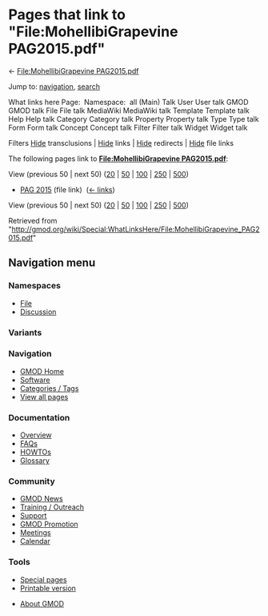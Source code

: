<div id="mw-page-base" class="noprint">

</div>

<div id="mw-head-base" class="noprint">

</div>

<div id="content" class="mw-body" role="main">

<span id="top"></span>

<div id="mw-js-message" style="display:none;">

</div>



# <span dir="auto">Pages that link to "File:MohellibiGrapevine PAG2015.pdf"</span>

<div id="bodyContent">

<div id="contentSub">

← [File:MohellibiGrapevine
PAG2015.pdf](/wiki/File:MohellibiGrapevine_PAG2015.pdf "File:MohellibiGrapevine PAG2015.pdf")

</div>

<div id="jump-to-nav" class="mw-jump">

Jump to: [navigation](#mw-navigation), [search](#p-search)

</div>

<div id="mw-content-text">

What links here Page:  Namespace:  all (Main) Talk User User talk GMOD
GMOD talk File File talk MediaWiki MediaWiki talk Template Template talk
Help Help talk Category Category talk Property Property talk Type Type
talk Form Form talk Concept Concept talk Filter Filter talk Widget
Widget talk

Filters
[Hide](/mediawiki/index.php?title=Special:WhatLinksHere/File:MohellibiGrapevine_PAG2015.pdf&hidetrans=1 "Special:WhatLinksHere/File:MohellibiGrapevine PAG2015.pdf")
transclusions \|
[Hide](/mediawiki/index.php?title=Special:WhatLinksHere/File:MohellibiGrapevine_PAG2015.pdf&hidelinks=1 "Special:WhatLinksHere/File:MohellibiGrapevine PAG2015.pdf")
links \|
[Hide](/mediawiki/index.php?title=Special:WhatLinksHere/File:MohellibiGrapevine_PAG2015.pdf&hideredirs=1 "Special:WhatLinksHere/File:MohellibiGrapevine PAG2015.pdf")
redirects \|
[Hide](/mediawiki/index.php?title=Special:WhatLinksHere/File:MohellibiGrapevine_PAG2015.pdf&hideimages=1 "Special:WhatLinksHere/File:MohellibiGrapevine PAG2015.pdf")
file links

The following pages link to **[File:MohellibiGrapevine
PAG2015.pdf](/wiki/File:MohellibiGrapevine_PAG2015.pdf "File:MohellibiGrapevine PAG2015.pdf")**:

View (previous 50 \| next 50)
([20](/mediawiki/index.php?title=Special:WhatLinksHere/File:MohellibiGrapevine_PAG2015.pdf&limit=20 "Special:WhatLinksHere/File:MohellibiGrapevine PAG2015.pdf")
\|
[50](/mediawiki/index.php?title=Special:WhatLinksHere/File:MohellibiGrapevine_PAG2015.pdf&limit=50 "Special:WhatLinksHere/File:MohellibiGrapevine PAG2015.pdf")
\|
[100](/mediawiki/index.php?title=Special:WhatLinksHere/File:MohellibiGrapevine_PAG2015.pdf&limit=100 "Special:WhatLinksHere/File:MohellibiGrapevine PAG2015.pdf")
\|
[250](/mediawiki/index.php?title=Special:WhatLinksHere/File:MohellibiGrapevine_PAG2015.pdf&limit=250 "Special:WhatLinksHere/File:MohellibiGrapevine PAG2015.pdf")
\|
[500](/mediawiki/index.php?title=Special:WhatLinksHere/File:MohellibiGrapevine_PAG2015.pdf&limit=500 "Special:WhatLinksHere/File:MohellibiGrapevine PAG2015.pdf"))

- [PAG 2015](/wiki/PAG_2015 "PAG 2015") (file link) ‎
  <span class="mw-whatlinkshere-tools">([←
  links](/mediawiki/index.php?title=Special:WhatLinksHere&target=PAG+2015 "Special:WhatLinksHere"))</span>

View (previous 50 \| next 50)
([20](/mediawiki/index.php?title=Special:WhatLinksHere/File:MohellibiGrapevine_PAG2015.pdf&limit=20 "Special:WhatLinksHere/File:MohellibiGrapevine PAG2015.pdf")
\|
[50](/mediawiki/index.php?title=Special:WhatLinksHere/File:MohellibiGrapevine_PAG2015.pdf&limit=50 "Special:WhatLinksHere/File:MohellibiGrapevine PAG2015.pdf")
\|
[100](/mediawiki/index.php?title=Special:WhatLinksHere/File:MohellibiGrapevine_PAG2015.pdf&limit=100 "Special:WhatLinksHere/File:MohellibiGrapevine PAG2015.pdf")
\|
[250](/mediawiki/index.php?title=Special:WhatLinksHere/File:MohellibiGrapevine_PAG2015.pdf&limit=250 "Special:WhatLinksHere/File:MohellibiGrapevine PAG2015.pdf")
\|
[500](/mediawiki/index.php?title=Special:WhatLinksHere/File:MohellibiGrapevine_PAG2015.pdf&limit=500 "Special:WhatLinksHere/File:MohellibiGrapevine PAG2015.pdf"))

</div>

<div class="printfooter">

Retrieved from
"<http://gmod.org/wiki/Special:WhatLinksHere/File:MohellibiGrapevine_PAG2015.pdf>"

</div>

<div id="catlinks" class="catlinks catlinks-allhidden">

</div>

<div class="visualClear">

</div>

</div>

</div>

<div id="mw-navigation">

## Navigation menu

<div id="mw-head">



<div id="left-navigation">

<div id="p-namespaces" class="vectorTabs" role="navigation"
aria-labelledby="p-namespaces-label">

### Namespaces

- <span id="ca-nstab-image"><a href="/wiki/File:MohellibiGrapevine_PAG2015.pdf" accesskey="c"
  title="View the file page [c]">File</a></span>
- <span id="ca-talk"><a
  href="/mediawiki/index.php?title=File_talk:MohellibiGrapevine_PAG2015.pdf&amp;action=edit&amp;redlink=1"
  accesskey="t"
  title="Discussion about the content page [t]">Discussion</a></span>

</div>

<div id="p-variants" class="vectorMenu emptyPortlet" role="navigation"
aria-labelledby="p-variants-label">

### 

### Variants[](#)

<div class="menu">

</div>

</div>

</div>





</div>

</div>

</div>

<div id="mw-panel">

<div id="p-logo" role="banner">

<a href="/wiki/Main_Page"
style="background-image: url(http://gmod.org/images/GMOD-cogs.png);"
title="Visit the main page"></a>

</div>

<div id="p-Navigation" class="portal" role="navigation"
aria-labelledby="p-Navigation-label">

### Navigation

<div class="body">

- <span id="n-GMOD-Home">[GMOD Home](/wiki/Main_Page)</span>
- <span id="n-Software">[Software](/wiki/GMOD_Components)</span>
- <span id="n-Categories-.2F-Tags">[Categories /
  Tags](/wiki/Categories)</span>
- <span id="n-View-all-pages">[View all
  pages](/wiki/Special:AllPages)</span>

</div>

</div>

<div id="p-Documentation" class="portal" role="navigation"
aria-labelledby="p-Documentation-label">

### Documentation

<div class="body">

- <span id="n-Overview">[Overview](/wiki/Overview)</span>
- <span id="n-FAQs">[FAQs](/wiki/Category:FAQ)</span>
- <span id="n-HOWTOs">[HOWTOs](/wiki/Category:HOWTO)</span>
- <span id="n-Glossary">[Glossary](/wiki/Glossary)</span>

</div>

</div>

<div id="p-Community" class="portal" role="navigation"
aria-labelledby="p-Community-label">

### Community

<div class="body">

- <span id="n-GMOD-News">[GMOD News](/wiki/GMOD_News)</span>
- <span id="n-Training-.2F-Outreach">[Training /
  Outreach](/wiki/Training_and_Outreach)</span>
- <span id="n-Support">[Support](/wiki/Support)</span>
- <span id="n-GMOD-Promotion">[GMOD
  Promotion](/wiki/GMOD_Promotion)</span>
- <span id="n-Meetings">[Meetings](/wiki/Meetings)</span>
- <span id="n-Calendar">[Calendar](/wiki/Calendar)</span>

</div>

</div>

<div id="p-tb" class="portal" role="navigation"
aria-labelledby="p-tb-label">

### Tools

<div class="body">

- <span id="t-specialpages"><a href="/wiki/Special:SpecialPages" accesskey="q"
  title="A list of all special pages [q]">Special pages</a></span>
- <span id="t-print"><a
  href="/mediawiki/index.php?title=Special:WhatLinksHere/File:MohellibiGrapevine_PAG2015.pdf&amp;printable=yes"
  rel="alternate" accesskey="p"
  title="Printable version of this page [p]">Printable version</a></span>

</div>

</div>

</div>

</div>

<div id="footer" role="contentinfo">

- <span id="footer-places-about">[About
  GMOD](/wiki/GMOD:About "GMOD:About")</span>

<!-- -->






</div>
